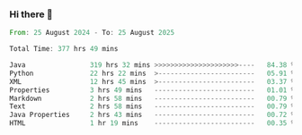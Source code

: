 ### Hi there 👋

<!--
**luoxuanzao/luoxuanzao** is a ✨ _special_ ✨ repository because its `README.md` (this file) appears on your GitHub profile.

Here are some ideas to get you started:

- 🔭 I’m currently working on ...
- 🌱 I’m currently learning ...
- 👯 I’m looking to collaborate on ...
- 🤔 I’m looking for help with ...
- 💬 Ask me about ...
- 📫 How to reach me: ...
- 😄 Pronouns: ...
- ⚡ Fun fact: ...
-->

<!--START_SECTION:waka-->

```rust
From: 25 August 2024 - To: 25 August 2025

Total Time: 377 hrs 49 mins

Java                319 hrs 32 mins >>>>>>>>>>>>>>>>>>>>>----   84.38 %
Python              22 hrs 22 mins  >------------------------   05.91 %
XML                 12 hrs 45 mins  >------------------------   03.37 %
Properties          3 hrs 49 mins   -------------------------   01.01 %
Markdown            2 hrs 58 mins   -------------------------   00.79 %
Text                2 hrs 58 mins   -------------------------   00.79 %
Java Properties     2 hrs 43 mins   -------------------------   00.72 %
HTML                1 hr 19 mins    -------------------------   00.35 %
```

<!--END_SECTION:waka-->